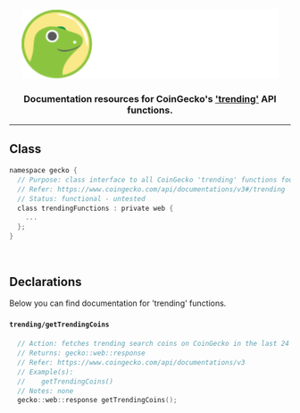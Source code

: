 <p align="center">
  <img width="460" height="125" src="/images/coingecko.jpg">
</p>
<h3 align="center">Documentation resources for CoinGecko's <a href="https://www.coingecko.com/api/documentations/v3#/trending">'trending'</a> API functions.</h3>
<hr>

<h2>Class</h2>

```c
namespace gecko {
  // Purpose: class interface to all CoinGecko 'trending' functions found below
  // Refer: https://www.coingecko.com/api/documentations/v3#/trending
  // Status: functional - untested
  class trendingFunctions : private web {
    ...
  };
}
```

<br>

<h2>Declarations</h2>
<p>Below you can find documentation for 'trending' functions.</p>

<h4><code>trending/getTrendingCoins</code></h4>

```c
  // Action: fetches trending search coins on CoinGecko in the last 24 hours
  // Returns: gecko::web::response
  // Refer: https://www.coingecko.com/api/documentations/v3
  // Example(s):
  //    getTrendingCoins()
  // Notes: none
  gecko::web::response getTrendingCoins();
```
